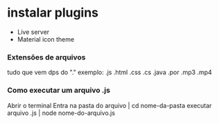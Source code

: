 # instalar plugins
- Live server
- Material icon theme

### Extensões de arquivos
tudo que vem dps do "."
exemplo:
.js
.html
.css
.cs
.java
.por
.mp3
.mp4

### Como executar um arquivo .js
Abrir o terminal
Entra na pasta do arquivo | cd nome-da-pasta
executar arquivo .js | node nome-do-arquivo.js

